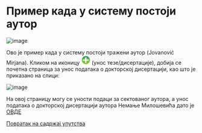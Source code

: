 # Пример када у систему постоји аутор
 
 ![image](https://user-images.githubusercontent.com/29538544/178450441-80008810-24c2-49a2-a34f-24d193f035ca.png)

Ово је пример када у систему постоји тражени аутор (Jovanović Mirjana). Кликом на иконицу ![image](../../../images/create24.png) (унос тезе/дисертације), добија се почетна страница за унос података о докторској дисертацији, као што је приказано на слици:

![image](https://user-images.githubusercontent.com/29538544/178450749-132270df-334c-4738-8e32-d259d1c606fe.png)
 
На овој страницу могу се уности подаци за сектованог аутора, а унос података о докторској дисертацији аутора Немање Милошевића дато је [ОВДЕ](../../unosPodataka.md)

[Повратак на садржај упутства](../../uputstvoDigitalnaDisertacija.md#садржај)
